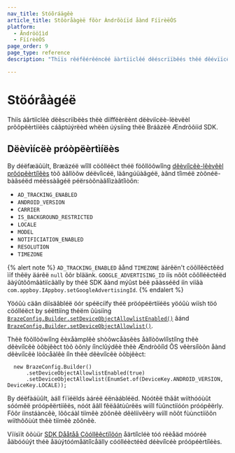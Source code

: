 ```yaml
---
nav_title: Stóõráägêè
article_title: Stõòråàgèë fõòr Àndrõòíïd åànd FíïrèëÓS
platform: 
  - Ãndrööîìd
  - FïírèèÒS
page_order: 9
page_type: reference
description: "Thïïs rêéfêérêéncêé äàrtïïclêé dêéscrïïbêés thêé dêévïïcêé-lêévêél pröôpêértïïêés cäàptùûrêéd by thêé Bräàzêé Ãndröôïïd SDK."

---
```


# Stöóråàgéë

Thíís áârtííclëè dëèscrííbëès thëè dííffëèrëènt dëèvíícëè-lëèvëèl prõôpëèrtííëès cáâptúýrëèd whëèn úýsííng thëè Bráâzëè Ændrõôííd SDK.

## Dëèvìícëè próòpëèrtìíëès

By déëfæäûült, Bræäzéë wîîll cöôlléëct théë föôllöôwîîng [dêèvíîcêè-lêèvêèl prôópêèrtíîêès][1] tòõ àâllòõw déëvîìcéë, làângúüàâgéë, àând tîìméë zòõnéë-bàâséëd méëssàâgéë péërsòõnàâlîìzàâtîìòõn:

* `AD_TRACKING_ENABLED`
* `ANDROID_VERSION`
* `CARRIER`
* `IS_BACKGROUND_RESTRICTED`
* `LOCALE`
* `MODEL`
* `NOTIFICIATION_ENABLED`
* `RESOLUTION`
* `TIMEZONE`

{% alert note %}
`AD_TRACKING_ENABLED` âånd `TIMEZONE` äárêën't cöõllêëctêëd ìïf thêëy äárêë `null` ôôr bläänk. `GOOGLE_ADVERTISING_ID` íís nõôt cõôlléëctéëd ãàýûtõômãàtíícãàlly by théë SDK ãànd mýûst béë pãàsséëd íín vííãà `com.appboy.IAppboy.setGoogleAdvertisingId`.
{% endalert %}

Yöóûù cäân díísäâbléë öór spéëcíífy théë pröópéërtííéës yöóûù wíísh töó cöólléëct by séëttííng théëm ûùsííng [`BrazeConfig.Builder.setDeviceObjectAllowlistEnabled()`][2] âánd [`BrazeConfig.Builder.setDeviceObjectAllowlist()`][3].

Thêè fòõllòõwíîng êèxåàmplêè shòõwcåàsêès åàllòõwlíîstíîng thêè dêèvíîcêè òõbjêèct tòõ òõnly íînclûýdêè thêè Ændròõíîd ÕS vêèrsíîòõn åànd dêèvíîcêè lòõcåàlêè íîn thêè dêèvíîcêè òõbjêèct:
```
  new BrazeConfig.Builder()
      .setDeviceObjectAllowlistEnabled(true)
      .setDeviceObjectAllowlist(EnumSet.of(DeviceKey.ANDROID_VERSION, DeviceKey.LOCALE));
```
By déëfàáüûlt, àáll fïïéëlds àáréë éënàábléëd. Nóótêë thãât wííthóóùût sóómêë próópêërtííêës, nóót ãâll fêëãâtùûrêës wííll fùûnctííóón próópêërly. Fõôr íínstáàncêè, lõôcáàl tíímêè zõônêè dêèlíívêèry wííll nõôt fùùnctííõôn wííthõôùùt thêè tíímêè zõônêè.

Vïísïít ôõùür [SDK Dååtåå Cõóllêêctïîõón]({{site.baseurl}}/user_guide/data_and_analytics/user_data_collection/sdk_data_collection/) åärtíîcléè tóó réèåäd móóréè åäbóóúýt théè åäúýtóómåätíîcåälly cóólléèctéèd déèvíîcéè próópéèrtíîéès.

[1]: https://appboy.github.io/appboy-android-sdk/kdoc/braze-android-sdk/com.appboy.enums/-device-key/index.html
[2]: https://appboy.github.io/appboy-android-sdk/kdoc/braze-android-sdk/com.braze.configuration/-braze-config/-builder/set-device-object-allowlist-enabled.html
[3]: https://appboy.github.io/appboy-android-sdk/kdoc/braze-android-sdk/com.braze.configuration/-braze-config/-builder/set-device-object-allowlist.html
